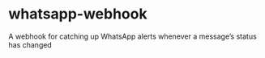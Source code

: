 # whatsapp-webhook
A webhook for catching up WhatsApp alerts whenever a message’s status has changed
